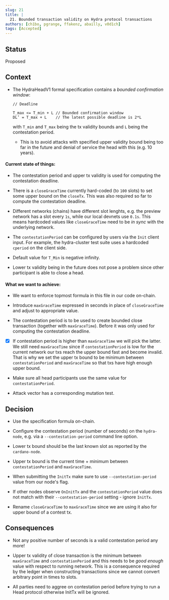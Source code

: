 ```yaml
---
slug: 21
title: |
  21. Bounded transaction validity on Hydra protocol transactions
authors: [ch1bo, pgrange, ffakenz, abailly, v0d1ch]
tags: [Accepted]
---
```


## Status

Proposed

## Context

- The HydraHeadV1 formal specification contains a _bounded confirmation window_:

  ```
  // Deadline

  T_max <= T_min + L // Bounded confirmation window
  DL’ = T_max + L    // The latest possible deadline is 2*L

  ```

  with `T_min` and `T_max` being the tx validity bounds and `L` being the
  contestation period.

  - This is to avoid attacks with specified upper validity bound being too far
    in the future and denial of service the head with this (e.g. 10 years).

#### Current state of things:

- The contestation period and upper tx validity is used for computing the
  contestation deadline.

- There is a `closeGraceTime` currently hard-coded (to `100` slots) to set some
  upper bound on the `closeTx`. This was also required so far to compute the
  contestation deadline.

- Different networks (chains) have different slot lenghts, e.g. the preview
  network has a slot every `1s`, while our local devnets use `0.1s`. This means
  hardcoded values like `closeGraceTime` need to be _in sync_ with the
  underlying network.

- The `contestationPeriod` can be configured by users via the `Init` client
  input. For example, the hydra-cluster test suite uses a hardcoded `cperiod` on
  the client side.

- Default value for `T_Min` is negative infinity.

- Lower tx validity being in the future does not pose a problem since other
  participant is able to close a head.

#### What we want to achieve:

- We want to enforce topmost formula in this file in our code on-chain.

- Introduce `maxGraceTime` expressed in seconds in place of `closeGraceTime` and adjust to
  appropriate value.

- The contestation period is to be used to create bounded close transaction
  (together with `maxGraceTime`). Before it was only used for computing the
  contestation deadline.

- [x] If contestation period is higher than `maxGraceTime` we will pick the
      latter. We still need `maxGraceTime` since if `contestationPeriod` is low for
      the current network our txs reach the upper bound fast and become invalid.
      That is why we set the upper tx bound to be minimum between
      `contestationPeriod` and `maxGraceTime` so that txs have high enough upper
      bound.

- Make sure all head participants use the same value for `contestationPeriod`.

- Attack vector has a corresponding mutation test.

## Decision

- Use the specification formula on-chain.

- Configure the contestation period (number of seconds) on the `hydra-node`,
  e.g. via a `--contestation-period` command line option.

- Lower tx bound should be the last known slot as reported by the
  `cardano-node`.

- Upper tx bound is the current time + minimum between `contestationPeriod` and
  `maxGraceTime`.

- When submitting the `InitTx` make sure to use `--contestation-period` value
  from our node's flag.

- If other nodes observe `OnInitTx` and the `contestationPeriod` value does not
  match with their `--contestation-period` setting - ignore `InitTx`.

- Rename `closeGraceTime` to `maxGraceTime` since we are using it also for upper
  bound of a contest tx.

## Consequences

- Not any positive number of seconds is a valid contestation period any more!

- Upper tx validity of close transaction is the minimum between `maxGraceTime`
  and `contestationPeriod` and this needs to be _good enough_ value with respect
  to running network. This is a consequence required by the ledger when
  constructing transactions since we cannot convert arbitrary point in times to
  slots.

- All parties need to aggree on contestation period before trying to run a Head
  protocol otherwise InitTx will be ignored.

